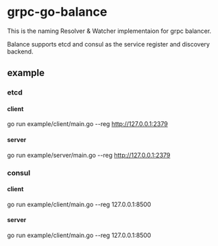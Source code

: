 # grpc-go-balance
This is the naming Resolver & Watcher implementaion for grpc balancer.

Balance supports etcd and consul as the service register and discovery backend.

## example

### etcd

#### client
go run example/client/main.go --reg http://127.0.0.1:2379

#### server
go run example/server/main.go --reg http://127.0.0.1:2379


### consul

#### client
go run example/client/main.go --reg 127.0.0.1:8500

#### server
go run example/client/main.go --reg 127.0.0.1:8500
